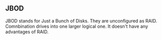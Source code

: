 ## JBOD ##

JBOD stands for Just a Bunch of Disks. They are unconfigured as RAID. Comnbination drives into one larger logical one. It doesn't have any advantages of RAID.   
